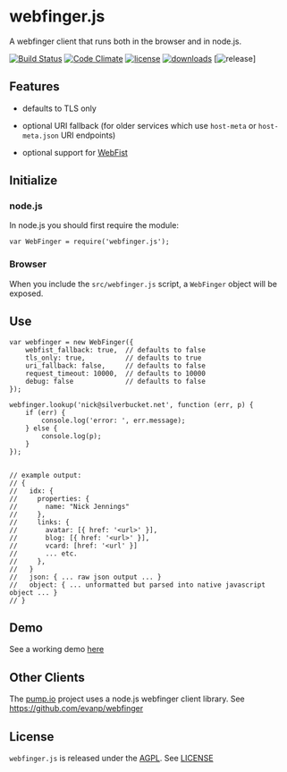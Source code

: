 # webfinger.js

A webfinger client that runs both in the browser and in node.js.

[![Build Status](https://secure.travis-ci.org/silverbucket/webfinger.js.png?style=flat)](http://travis-ci.org/silverbucket/webfinger.js)
[![Code Climate](https://codeclimate.com/github/silverbucket/webfinger.js/badges/gpa.svg?style=flat)](https://codeclimate.com/github/silverbucket/webfinger.js)
[![license](https://img.shields.io/npm/l/webfinger.js.svg?style=flat)](https://npmjs.org/package/webfinger.js)
[![downloads](http://img.shields.io/npm/dm/webfinger.js.svg?style=flat)](https://npmjs.org/package/webfinger.js)
[![release]( 	http://img.shields.io/github/release/qubyte/webfinger.js.svg?style=flat)]

## Features

* defaults to TLS only

* optional URI fallback (for older services which use `host-meta` or `host-meta.json` URI endpoints)

* optional support for [WebFist](http://webfist.org)

## Initialize

### node.js
In node.js you should first require the module:

	var WebFinger = require('webfinger.js');

### Browser
When you include the `src/webfinger.js` script, a `WebFinger` object will be exposed.

## Use

	var webfinger = new WebFinger({
		webfist_fallback: true,  // defaults to false
		tls_only: true,          // defaults to true
		uri_fallback: false,     // defaults to false
		request_timeout: 10000,  // defaults to 10000
		debug: false             // defaults to false
	});

	webfinger.lookup('nick@silverbucket.net', function (err, p) {
		if (err) {
            console.log('error: ', err.message);
        } else {
			console.log(p);
		}
	});


	// example output:
	// {
	//   idx: {
    //     properties: {
	//       name: "Nick Jennings"
	//     },
	//     links: {
	//       avatar: [{ href: '<url>' }],
	//       blog: [{ href: '<url>' }],
	//       vcard: [href: '<url' }]
	//       ... etc.
	//     },
	//   }
    //   json: { ... raw json output ... }
    //   object: { ... unformatted but parsed into native javascript object ... }
	// }


## Demo
See a working demo [here](http://silverbucket.github.com/webfinger.js/demo/)

## Other Clients

The [pump.io](https://github.com/e14n/pump.io) project uses a node.js webfinger client library. See https://github.com/evanp/webfinger

## License
`webfinger.js` is released under the [AGPL](http://www.gnu.org/licenses/agpl.html). See [LICENSE](LICENSE)
